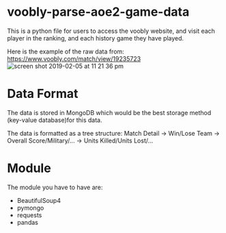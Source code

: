 # voobly-parse-aoe2-game-data
This is a python file for users to access the voobly website, and visit each player in the ranking, and each history game they have played. 

Here is the example of the raw data from: https://www.voobly.com/match/view/19235723
![screen shot 2019-02-05 at 11 21 36 pm](https://user-images.githubusercontent.com/33019130/52320349-de234080-299c-11e9-9d6f-23b2ae206af4.png)



# Data Format
The data is stored in MongoDB which would be the best storage method (key-value database)for this data.

The data is formatted as a tree structure:
  Match Detail -> Win/Lose Team -> Overall Score/Military/... -> Units Killed/Units Lost/...

# Module
The module you have to have are:

* BeautifulSoup4
* pymongo
* requests
* pandas
